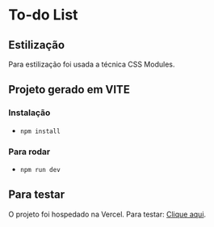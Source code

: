 # To-do List



## Estilização
Para estilização foi usada a técnica CSS Modules.

## Projeto gerado em VITE

### Instalação
- `npm install`

### Para rodar
- `npm run dev`

## Para testar
O projeto foi hospedado na Vercel. Para testar: [Clique aqui]().
